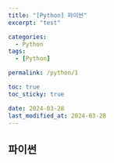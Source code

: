 ```yaml
---
title: "[Python] 파이썬"
excerpt: "test"

categories:
  - Python
tags:
  - [Python]

permalink: /python/1

toc: true
toc_sticky: true

date: 2024-03-28
last_modified_at: 2024-03-28
---
```


## 파이썬

